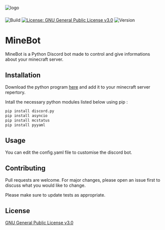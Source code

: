 ![logo](https://images-na.ssl-images-amazon.com/images/I/51FbRn7Zd5L.jpg)
#####
![Build](https://img.shields.io/badge/Build-passing-brightgreen)
[![License: GNU General Public License v3.0](https://img.shields.io/badge/License-GNU%20General%20Public%20License%20v3.0-yellow)](https://opensource.org/licenses/GPL-3.0)
![Version](https://img.shields.io/badge/Version-1.0-blue)

# MineBot

MineBot is a Python Discord bot made to control and give informations about your minecraft server.

## Installation

Download the python program [here](https://github.com/CerfMetal/Minecraft-Discord-Bot/archive/refs/heads/main.zip) and add it to your minecraft server repertory.

Intall the necessary python modules listed below using pip :

```bash
pip install discord.py
pip install asyncio
pip install mcstatus
pip install pyyaml 
```

## Usage

You can edit the config.yaml file to customise the discord bot.

## Contributing
Pull requests are welcome. For major changes, please open an issue first to discuss what you would like to change.

Please make sure to update tests as appropriate.

## License
[GNU General Public License v3.0](https://opensource.org/licenses/GPL-3.0)
